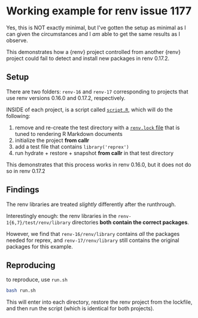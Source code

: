 # Working example for renv issue 1177

Yes, this is NOT exactly minimal, but I've gotten the setup as minimal as I can
given the circumstances and I _am_ able to get the same results as I observe.

This demonstrates how a {renv} project controlled from another {renv} project
could fail to detect and install new packages in renv 0.17.2. 

## Setup

There are two folders: `renv-16` and `renv-17` corresponding to projects that
use renv versions 0.16.0 and 0.17.2, respectively.

INSIDE of each project, is a script called [`script.R`](renv-16/script.R), which
will do the following:

1. remove and re-create the test directory with a [`renv.lock` file](https://raw.githubusercontent.com/carpentries/workbench-template-rmd/f6ea6bca196ecd127d4e550afa6e940513419d1c/renv/profiles/lesson-requirements/renv.lock) that is tuned to rendering R Markdown documents
2. initialize the project **from callr**
3. add a test file that contains `library('reprex')`
4. run hydrate + restore + snapshot **from callr** in that test directory

This demonstrates that this process works in renv 0.16.0, but it does not do
so in renv 0.17.2

## Findings

The renv libraries are treated _slightly_ differently after the runthrough.

Interestingly enough: the renv libraries in the `renv-1{6,7}/test/renv/library`
directories **both contain the correct packages**.


However, we find that `renv-16/renv/library` contains _all_ the packages needed
for reprex, and `renv-17/renv/library` still contains the original packages for
this example. 

## Reproducing

to reproduce, use `run.sh`

```bash
bash run.sh
```

This will enter into each directory, restore the renv project from the lockfile,
and then run the script (which is identical for both projects). 
